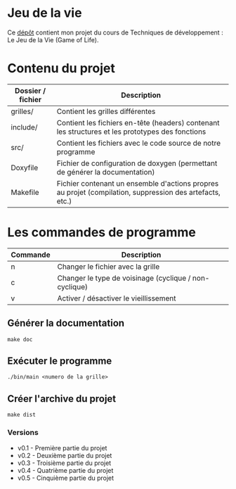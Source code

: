 Jeu de la vie
=============

Ce [dépôt](https://git.unistra.fr/sushko/Jeu_de_la_vie) contient mon projet du cours de Techniques de développement : Le Jeu de la Vie (Game of Life).

# Contenu du projet

| Dossier / fichier | Description |
| ------ | ------ |
| grilles/ | Contient les grilles différentes |
| include/ | Contient les fichiers en-tête (headers) contenant les structures et les prototypes des fonctions |
| src/ | Contient les fichiers avec le code source de notre programme|
| Doxyfile | Fichier de configuration de doxygen (permettant de générer la documentation) |
| Makefile | Fichier contenant un ensemble d'actions propres au projet (compilation, suppression des artefacts, etc.) |

# Les commandes de programme

| Commande | Description |
| ------ | ------ |
| n | Changer le fichier avec la grille |
| c | Changer le type de voisinage (cyclique / non-cyclique) |
| v | Activer / désactiver le vieillissement |

Générer la documentation
------------------------
~~~{.sh}
make doc
~~~

Exécuter le programme
------------------------
~~~{.sh}
./bin/main <numero de la grille>
~~~

Créer l'archive du projet
------------------------
~~~{.sh}
make dist
~~~

### Versions
* v0.1 - Première partie du projet
* v0.2 - Deuxième partie du projet
* v0.3 - Troisième partie du projet
* v0.4 - Quatrième partie du projet
* v0.5 - Cinquième partie du projet
